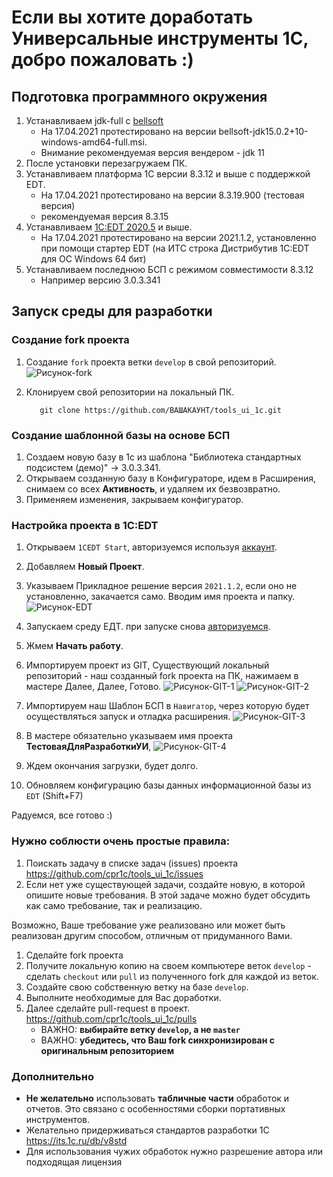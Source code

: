 # Если вы хотите доработать Универсальные инструменты 1С, добро пожаловать :)

## Подготовка программного окружения

1. Устанавливаем jdk-full с [bellsoft](https://bell-sw.com/pages/downloads/) 
   * На 17.04.2021 протестировано на версии bellsoft-jdk15.0.2+10-windows-amd64-full.msi.
   * Внимание рекомендуемая версия вендером - jdk 11
1. После установки перезагружаем ПК. 
1. Устанавливаем платформа 1С версии 8.3.12 и выше с поддержкой EDT.
   * На 17.04.2021 протестировано на версии 8.3.19.900 (тестовая версия)
   * рекомендуемая версия 8.3.15
1. Устанавливаем [1С:EDT 2020.5](https://edt.1c.ru/docs/new/download.php) и выше.
   * На 17.04.2021 протестировано на версии 2021.1.2, установленно при помощи стартер EDT (на ИТС строка Дистрибутив 1C:EDT для ОС Windows 64 бит)
1. Устанавливаем последнюю БСП с режимом совместимости 8.3.12
      * Например версию 3.0.3.341 

## Запуск среды для разработки

### Создание fork проекта

1. Создание `fork` проекта ветки `develop` в свой репозиторий.
   ![Рисунок-fork](fork-create.png)

1. Клонируем свой репозитории на локальный ПК.

   ```
      git clone https://github.com/ВАШАКАУНТ/tools_ui_1c.git
   ```
### Создание шаблонной базы на основе БСП

1. Создаем новую базу в 1с из шаблона "Библиотека стандартных подсистем (демо)" -> 3.0.3.341.
1. Открываем созданную базу в Конфигураторе, идем в Расширения, снимаем со всех **Активность**, и удаляем их безвозвратно.
1. Применяем изменения, закрываем конфигуратор. 

### Настройка проекта в 1С:EDT

1. Открываем `1CEDT Start`, авторизуемся используя [аккаунт]( https://developer.1c.ru/).
1. Добавляем **Новый Проект**.
1. Указываем Прикладное решение версия `2021.1.2`, если оно не установленно, закачается само.
    Вводим имя проекта и папку.
   ![Рисунок-EDT](EDT-create.png)

1. Запускаем среду ЕДТ. при запуске снова [авторизуемся]( https://developer.1c.ru/).
1. Жмем **Начать работу**.
1. Импортируем проект из GIT, Существующий локальный репозиторий - наш созданный fork проекта на ПК, нажимаем в мастере Далее, Далее, Готово.
   ![Рисунок-GIT-1](EDT-Add-GIT-1.png) 
   ![Рисунок-GIT-2](EDT-Add-GIT-2.png)

1. Импортируем наш Шаблон БСП в `Навигатор`, через которую будет осуществляться запуск и отладка расширения.
   ![Рисунок-GIT-3](EDT-Add-GIT-3.png)


1. В мастере обязательно указываем имя проекта **ТестоваяДляРазработкиУИ**,
![Рисунок-GIT-4](EDT-Add-GIT-4.png)

1. Ждем окончания загрузки, будет долго. 
1. Обновляем конфигурацию базы данных информационной базы из `EDT` (Shift+F7)

Радуемся, все готово :)

### Нужно соблюсти очень простые правила:

1. Поискать задачу в списке задач (issues) проекта https://github.com/cpr1c/tools_ui_1c/issues
2. Если нет уже существующей задачи, создайте новую, в которой опишите новые требования. В этой задаче можно будет обсудить как само требование, так и реализацию.

Возможно, Ваше требование уже реализовано или может быть реализован другим способом, отличным от придуманного Вами.

1. Сделайте fork проекта
1. Получите локальную копию на своем компьютере веток `develop` - сделать `checkout` или `pull` из полученного fork для каждой из веток.
1. Создайте свою собственную ветку на базе `develop`.
1. Выполните необходимые для Вас доработки.
1. Далее сделайте pull-request в проект. https://github.com/cpr1c/tools_ui_1c/pulls
   - ВАЖНО: **выбирайте ветку `develop`, а не `master`**
   - ВАЖНО: **убедитесь, что Ваш fork синхронизирован с оригинальным репозиторием**

### Дополнительно
- **Не желательно** использовать **табличные части** обработок и отчетов. Это связано с особенностями сборки портативных инструментов.  
- Желательно придерживаться стандартов разработки 1С https://its.1c.ru/db/v8std
- Для использования чужих обработок нужно разрешение автора или подходящая лицензия
